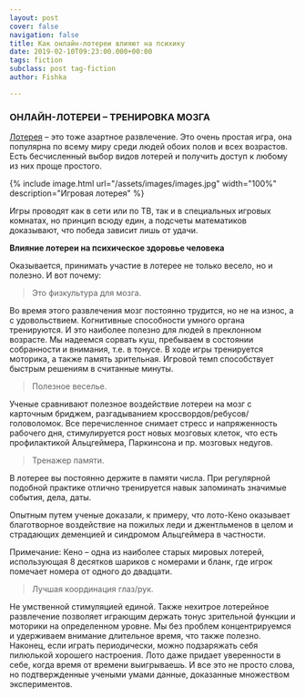 ```yaml
---
layout: post
cover: false
navigation: false
title: Как онлайн-лотереи влияют на психику
date: 2019-02-10T09:23:00.000+00:00
tags: fiction
subclass: post tag-fiction
author: Fishka

---
```

### ОНЛАЙН-ЛОТЕРЕИ – ТРЕНИРОВКА МОЗГА

[Лотерея](https://ru.wikipedia.org/wiki/%D0%9B%D0%BE%D1%82%D0%B5%D1%80%D0%B5%D1%8F "Лотерея") – это тоже азартное развлечение. Это очень простая игра, она популярна по всему миру среди людей обоих полов и всех возрастов. Есть бесчисленный выбор видов лотерей и получить доступ к любому из них проще простого.

{% include image.html url="/assets/images/images.jpg" width="100%" description="Игровая лотерея" %}

Игры проводят как в сети или по ТВ, так и в специальных игровых комнатах, но принцип всюду един, а подсчеты математиков доказывают, что победа зависит лишь от удачи.

**Влияние лотереи на психическое здоровье человека**

Оказывается, принимать участие в лотерее не только весело, но и полезно. И вот почему:

> Это физкультура для мозга.

Во время этого развлечения мозг постоянно трудится, но не на износ, а с удовольствием. Когнитивные способности умного органа тренируются. И это наиболее полезно для людей в преклонном возрасте. Мы надеемся сорвать куш, пребываем в состоянии собранности и внимания, т.е. в тонусе. В ходе игры тренируется моторика, а также память зрительная. Игровой темп способствует быстрым решениям в считанные минуты.

> Полезное веселье.

Ученые сравнивают полезное воздействие лотереи на мозг с карточным бриджем, разгадыванием кроссвордов/ребусов/головоломок. Все перечисленное снимает стресс и напряженность рабочего дня, стимулируется рост новых мозговых клеток, что есть профилактикой Альцгеймера, Паркинсона и пр. мозговых недугов.

> Тренажер памяти.

В лотерее вы постоянно держите в памяти числа. При регулярной подобной практике отлично тренируется навык запоминать значимые события, дела, даты.

Опытным путем ученые доказали, к примеру, что лото-Кено оказывает благотворное воздействие на пожилых леди и джентльменов в целом и страдающих деменцией и синдромом Альцгеймера в частности.

Примечание: Кено – одна из наиболее старых мировых лотерей, использующая 8 десятков шариков с номерами и бланк, где игрок помечает номера от одного до двадцати.

> Лучшая координация глаз/рук.

Не умственной стимуляцией единой. Также нехитрое лотерейное развлечение позволяет играющим держать тонус зрительной функции и моторики на определенном уровне. Мы без проблем концентрируемся и удерживаем внимание длительное время, что также полезно. Наконец, если играть периодически, можно подзаряжать себя пилюлькой хорошего настроения. Лото даже придает уверенности в себе, когда время от времени выигрываешь. И все это не просто слова, но подтвержденные учеными умами данные, доказанные множеством экспериментов.